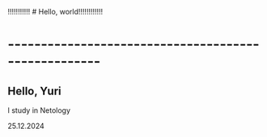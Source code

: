 !!!!!!!!!!! # Hello, world!!!!!!!!!!!!
# ----------------------------------------------------
## Hello, Yuri

I study in Netology

25.12.2024
